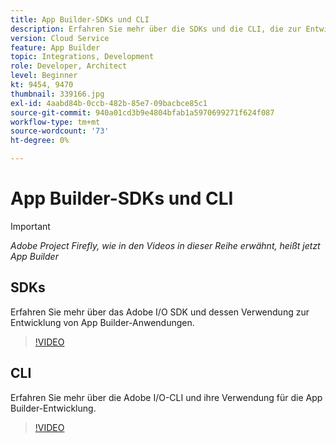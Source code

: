 ```yaml
---
title: App Builder-SDKs und CLI
description: Erfahren Sie mehr über die SDKs und die CLI, die zur Entwicklung von App Builder-Anwendungen verwendet werden.
version: Cloud Service
feature: App Builder
topic: Integrations, Development
role: Developer, Architect
level: Beginner
kt: 9454, 9470
thumbnail: 339166.jpg
exl-id: 4aabd84b-0ccb-482b-85e7-09bacbce85c1
source-git-commit: 940a01cd3b9e4804bfab1a5970699271f624f087
workflow-type: tm+mt
source-wordcount: '73'
ht-degree: 0%

---
```


# App Builder-SDKs und CLI

>[!IMPORTANT]
>
> _Adobe Project Firefly, wie in den Videos in dieser Reihe erwähnt, heißt jetzt App Builder_

## SDKs

Erfahren Sie mehr über das Adobe I/O SDK und dessen Verwendung zur Entwicklung von App Builder-Anwendungen.

>[!VIDEO](https://video.tv.adobe.com/v/339166/?quality=12&learn=on)

## CLI

Erfahren Sie mehr über die Adobe I/O-CLI und ihre Verwendung für die App Builder-Entwicklung.

>[!VIDEO](https://video.tv.adobe.com/v/339167/?quality=12&learn=on)
